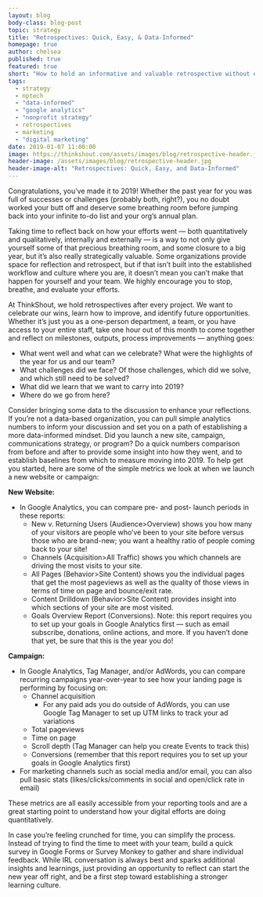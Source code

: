 ```yaml
---
layout: blog
body-class: blog-post
topic: strategy
title: "Retrospectives: Quick, Easy, & Data-Informed"
homepage: true
author: chelsea
published: true
featured: true
short: "How to hold an informative and valuable retrospective without eating a ton of time."
tags:
  - strategy
  - nptech
  - "data-informed"
  - "google analytics"
  - "nonprofit strategy"
  - retrospectives
  - marketing
  - "digital marketing"
date: 2019-01-07 11:00:00
image: https://thinkshout.com/assets/images/blog/retrospective-header.jpg
header-image: /assets/images/blog/retrospective-header.jpg
header-image-alt: "Retrospectives: Quick, Easy, and Data-Informed"
---
```

Congratulations, you’ve made it to 2019! Whether the past year for you was full of successes or challenges (probably both, right?), you no doubt worked your butt off and deserve some breathing room before jumping back into your infinite to-do list and your org’s annual plan.

Taking time to reflect back on how your efforts went — both quantitatively and qualitatively, internally and externally — is a way to not only give yourself some of that precious breathing room, and some closure to a big year, but it’s also really strategically valuable. Some organizations provide space for reflection and retrospect, but if that isn’t built into the established workflow and culture where you are, it doesn’t mean you can’t make that happen for yourself and your team. We highly encourage you to stop, breathe, and evaluate your efforts.

At ThinkShout, we hold retrospectives after every project. We want to celebrate our wins, learn how to improve, and identify future opportunities. Whether it’s just you as a one-person department, a team, or you have access to your entire staff, take one hour out of this month to come together and reflect on milestones, outputs, process improvements — anything goes:

- What went well and what can we celebrate? What were the highlights of the year for us and our team?
- What challenges did we face? Of those challenges, which did we solve, and which still need to be solved?
- What did we learn that we want to carry into 2019?
- Where do we go from here?

Consider bringing some data to the discussion to enhance your reflections. If you’re not a data-based organization, you can pull simple analytics numbers to inform your discussion and set you on a path of establishing a more data-informed mindset. Did you launch a new site, campaign, communications strategy, or program? Do a quick numbers comparison from before and after to provide some insight into how they went, and to establish baselines from which to measure moving into 2019. To help get you started, here are some of the simple metrics we look at when we launch a new website or campaign:

**New Website:**    
- In Google Analytics, you can compare pre- and post- launch periods in these reports:
    - New v. Returning Users (Audience>Overview) shows you how many of your visitors are people who’ve been to your site before versus those who are brand-new; you want a healthy ratio of people coming back to your site!
    - Channels (Acquisition>All Traffic) shows you which channels are driving the most visits to your site.
    - All Pages (Behavior>Site Content) shows you the individual pages that get the most pageviews as well as the quality of those views in terms of time on page and bounce/exit rate.
    - Content Drilldown (Behavior>Site Content) provides insight into which sections of your site are most visited.
    - Goals Overview Report (Conversions). Note: this report requires you to set up your goals in Google Analytics first — such as email subscribe, donations, online actions, and more. If you haven’t done that yet, be sure that this is the year you do!

**Campaign:**    
- In Google Analytics, Tag Manager, and/or AdWords, you can compare recurring campaigns year-over-year to see how your landing page is performing by focusing on:
    - Channel acquisition
        - For any paid ads you do outside of AdWords, you can use Google Tag Manager to set up UTM links to track your ad variations
    - Total pageviews
    - Time on page
    - Scroll depth (Tag Manager can help you create Events to track this)
    - Conversions (remember that this report requires you to set up your goals in Google Analytics first)
- For marketing channels such as social media and/or email, you can also pull basic stats (likes/clicks/comments in social and open/click rate in email)

These metrics are all easily accessible from your reporting tools and are a great starting point to understand how your digital efforts are doing quantitatively.

In case you’re feeling crunched for time, you can simplify the process. Instead of trying to find the time to meet with your team, build a quick survey in Google Forms or Survey Monkey to gather and share individual feedback. While IRL conversation is always best and sparks additional insights and learnings, just providing an opportunity to reflect can start the new year off right, and be a first step toward establishing a stronger learning culture.

